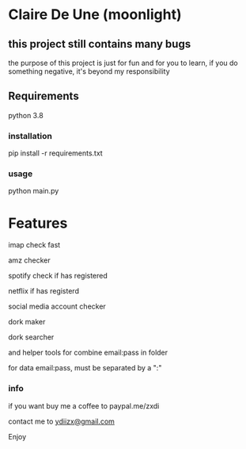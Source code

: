 # Claire De Une (moonlight)
## this project still contains many bugs

the purpose of this project is just for fun and for you to learn, if you do something negative, it's beyond my responsibility

## Requirements
python 3.8

### installation
pip install -r requirements.txt

### usage
python main.py

# Features
imap check fast

amz checker

spotify check if has registered

netflix if has registerd

social media account checker

dork maker

dork searcher

and helper tools for combine email:pass in folder

for data email:pass, must be separated by a ":"

### info
if you want buy me a coffee to paypal.me/zxdi

contact me to ydiizx@gmail.com

Enjoy 
